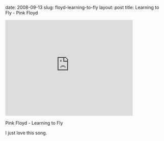 date: 2008-09-13
slug: floyd-learning-to-fly
layout: post
title: Learning to Fly - Pink Floyd


<iframe width="400" height="300" src="http://www.youtube.com/embed/xb-Nacm-pKc?wmode=transparent&autohide=1&egm=0&hd=1&iv_load_policy=3&modestbranding=1&rel=0&showinfo=0&showsearch=0" frameborder="0" allowfullscreen></iframe><p>Pink Floyd - Learning to Fly</p>



<p>I just love this song.</p>
